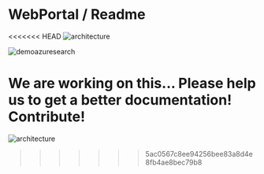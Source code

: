 # WebPortal / Readme

<<<<<<< HEAD
![architecture](https://github.com/DXBrazil/CustomSearch/blob/master/imgs/architecture.png)

![demoazuresearch](https://github.com/DXBrazil/CustomSearch/blob/master/imgs/webportal.png)


We are working on this... Please help us to get a better documentation! Contribute!
=======
![architecture](https://github.com/DXBrazil/BradescoCustomSearch/blob/master/imgs/architecture.png)
>>>>>>> 5ac0567c8ee94256bee83a8d4e8fb4ae8bec79b8
